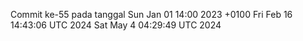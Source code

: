 Commit ke-55 pada tanggal Sun Jan 01 14:00 2023 +0100
Fri Feb 16 14:43:06 UTC 2024
Sat May  4 04:29:49 UTC 2024
